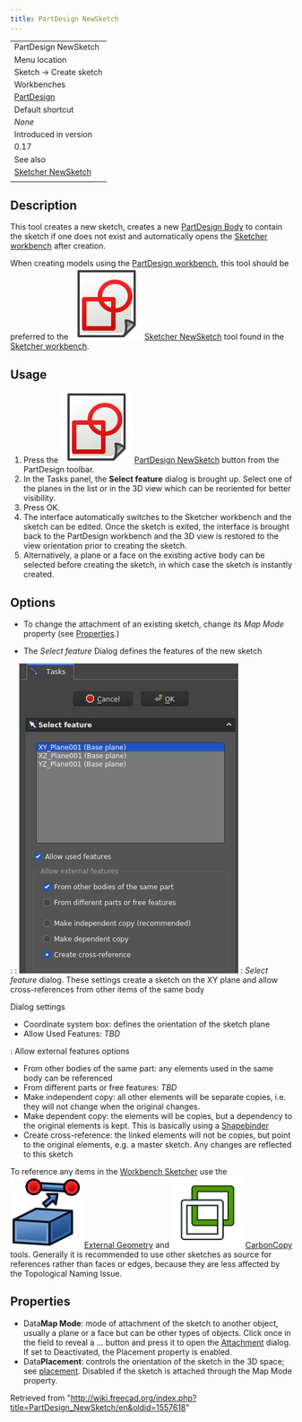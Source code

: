 ```yaml
---
title: PartDesign NewSketch
---
```


|                                                                |
| -------------------------------------------------------------- |
| PartDesign NewSketch                                           |
| Menu location                                                  |
| Sketch → Create sketch                                         |
| Workbenches                                                    |
| [PartDesign](/PartDesign_Workbench "PartDesign Workbench")     |
| Default shortcut                                               |
| _None_                                                         |
| Introduced in version                                          |
| 0.17                                                           |
| See also                                                       |
| [Sketcher NewSketch](/Sketcher_NewSketch "Sketcher NewSketch") |
|                                                                |

## Description

This tool creates a new sketch, creates a new [PartDesign Body](/PartDesign_Body "PartDesign Body") to contain the sketch if one does not exist and automatically opens the [Sketcher workbench](/Sketcher_Workbench "Sketcher Workbench") after creation.

When creating models using the [PartDesign workbench](/PartDesign_Workbench "PartDesign Workbench"), this tool should be preferred to the ![](/src/assets/images/Sketcher_NewSketch.svg) [Sketcher NewSketch](/Sketcher_NewSketch "Sketcher NewSketch") tool found in the [Sketcher workbench](/Sketcher_Workbench "Sketcher Workbench").

## Usage

1. Press the ![](/src/assets/images/PartDesign_NewSketch.svg) [PartDesign NewSketch](/PartDesign_NewSketch "PartDesign NewSketch") button from the PartDesign toolbar.
2. In the Tasks panel, the **Select feature** dialog is brought up. Select one of the planes in the list or in the 3D view which can be reoriented for better visibility.
3. Press OK.
4. The interface automatically switches to the Sketcher workbench and the sketch can be edited. Once the sketch is exited, the interface is brought back to the PartDesign workbench and the 3D view is restored to the view orientation prior to creating the sketch.
5. Alternatively, a plane or a face on the existing active body can be selected before creating the sketch, in which case the sketch is instantly created.

## Options

- To change the attachment of an existing sketch, change its _Map Mode_ property (see [Properties](#Properties).)

- The _Select feature_ Dialog defines the features of the new sketch

: : ![](/src/assets/images/PartDesign.CreateSketch.SelectFeatureDialog.jpeg)
: _Select feature_ dialog. These settings create a sketch on the XY plane and allow cross-references from other items of the same body

Dialog settings

- Coordinate system box: defines the orientation of the sketch plane
- Allow Used Features: _TBD_

: Allow external features options

- From other bodies of the same part: any elements used in the same body can be referenced
- From different parts or free features: _TBD_
- Make independent copy: all other elements will be separate copies, i.e. they will not change when the original changes.
- Make dependent copy: the elements will be copies, but a dependency to the original elements is kept. This is basically using a [Shapebinder](/PartDesign_ShapeBinder "PartDesign ShapeBinder")
- Create cross-reference: the linked elements will not be copies, but point to the original elements, e.g. a master sketch. Any changes are reflected to this sketch

To reference any items in the [Workbench Sketcher](/Sketcher_Workbench "Sketcher Workbench") use the ![](/src/assets/images/Sketcher_External.svg) [External Geometry](/Sketcher_External "Sketcher External") and ![](/src/assets/images/Sketcher_CarbonCopy.svg) [CarbonCopy](/Sketcher_CarbonCopy "Sketcher CarbonCopy") tools. Generally it is recommended to use other sketches as source for references rather than faces or edges, because they are less affected by the Topological Naming Issue.

## Properties

- Data**Map Mode**: mode of attachment of the sketch to another object, usually a plane or a face but can be other types of objects. Click once in the field to reveal a ... button and press it to open the [Attachment](/Part_EditAttachment "Part EditAttachment") dialog. If set to Deactivated, the Placement property is enabled.
- Data**Placement**: controls the orientation of the sketch in the 3D space; see [placement](/Std_Placement "Std Placement"). Disabled if the sketch is attached through the Map Mode property.

Retrieved from "<http://wiki.freecad.org/index.php?title=PartDesign_NewSketch/en&oldid=1557618>"
